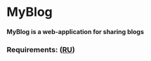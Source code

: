 # MyBlog
#### MyBlog is a web-application for sharing blogs
### Requirements: ([RU](https://github.com/ZaharchenyaVeronika/MyBlog/blob/master/Documentation/SRS.md))
